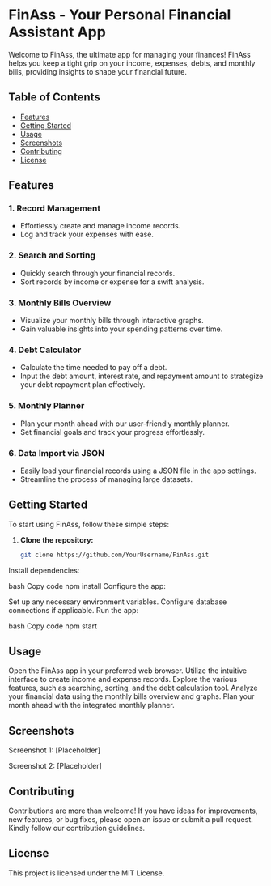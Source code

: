 # FinAss - Your Personal Financial Assistant App

Welcome to FinAss, the ultimate app for managing your finances! FinAss helps you keep a tight grip on your income, expenses, debts, and monthly bills, providing insights to shape your financial future.

## Table of Contents

- [Features](#features)
- [Getting Started](#getting-started)
- [Usage](#usage)
- [Screenshots](#screenshots)
- [Contributing](#contributing)
- [License](#license)

## Features

### 1. Record Management

- Effortlessly create and manage income records.
- Log and track your expenses with ease.

### 2. Search and Sorting

- Quickly search through your financial records.
- Sort records by income or expense for a swift analysis.

### 3. Monthly Bills Overview

- Visualize your monthly bills through interactive graphs.
- Gain valuable insights into your spending patterns over time.

### 4. Debt Calculator

- Calculate the time needed to pay off a debt.
- Input the debt amount, interest rate, and repayment amount to strategize your debt repayment plan effectively.

### 5. Monthly Planner

- Plan your month ahead with our user-friendly monthly planner.
- Set financial goals and track your progress effortlessly.

### 6. Data Import via JSON

- Easily load your financial records using a JSON file in the app settings.
- Streamline the process of managing large datasets.

## Getting Started

To start using FinAss, follow these simple steps:

1. **Clone the repository:**

   ```bash
   git clone https://github.com/YourUsername/FinAss.git
Install dependencies:

bash
Copy code
npm install
Configure the app:

Set up any necessary environment variables.
Configure database connections if applicable.
Run the app:

bash
Copy code
npm start

## Usage
Open the FinAss app in your preferred web browser.
Utilize the intuitive interface to create income and expense records.
Explore the various features, such as searching, sorting, and the debt calculation tool.
Analyze your financial data using the monthly bills overview and graphs.
Plan your month ahead with the integrated monthly planner.

## Screenshots
Screenshot 1: [Placeholder]

Screenshot 2: [Placeholder]

## Contributing
Contributions are more than welcome! If you have ideas for improvements, new features, or bug fixes, please open an issue or submit a pull request. Kindly follow our contribution guidelines.

## License
This project is licensed under the MIT License.

